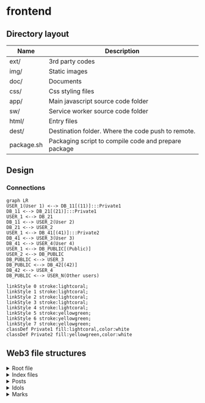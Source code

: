 # frontend

## Directory layout

| Name                         | Description                                                                                |
|------------------------------|--------------------------------------------------------------------------------------------|
| ext/                         | 3rd party codes                                                                            |
| img/                         | Static images                                                                              |
| doc/                         | Documents                                                                                  |
| css/                         | Css styling files                                                                          |
| app/                         | Main javascript source code folder                                                         |
| sw/                          | Service worker source code folder                                                          |
| html/                        | Entry files                                                                                |
| dest/                        | Destination folder. Where the code push to remote.                                         |
| package.sh                   | Packaging script to compile code and prepare package                                       |

## Design
### Connections
```mermaid
graph LR
USER_1(User 1) <--> DB_11[(11)]:::Private1
DB_11 <--> DB_21[(21)]:::Private1
USER_1 <--> DB_21
DB_11 <--> USER_2(User 2)
DB_21 <--> USER_2
USER_1 <--> DB_41[(41)]:::Private2
DB_41 <--> USER_3(User 3)
DB_41 <--> USER_4(User 4)
USER_1 <--> DB_PUBLIC[(Public)]
USER_2 <--> DB_PUBLIC
DB_PUBLIC <--> USER_3
DB_PUBLIC <--> DB_42[(42)]
DB_42 <--> USER_4
DB_PUBLIC <--> USER_N(Other users)

linkStyle 0 stroke:lightcoral;
linkStyle 1 stroke:lightcoral;
linkStyle 2 stroke:lightcoral;
linkStyle 3 stroke:lightcoral;
linkStyle 4 stroke:lightcoral;
linkStyle 5 stroke:yellowgreen;
linkStyle 6 stroke:yellowgreen;
linkStyle 7 stroke:yellowgreen;
classDef Private1 fill:lightcoral,color:white
classDef Private2 fill:yellowgreen,color:white
```

## Web3 file structures
<details>
  <summary>Root file</summary>

Root file holds everything about a user's public information
```
{
  "version": "1.0",
  "profile": {
    "nickname": "",
    "icon_cid": "",
    "brief_introduction": ""
  },
  "posts": "<cid of post list file>",
  "idols": "<cid of idol list file>",
  "marks": "<cid of mark map file>"
}
```
Fields:
- `version`: For software backward compatiblity.
- `profile`: Basic user profile like name, brief introduction, icon, banner image etc. 
- `posts`: Cid of file containing user's posts.
- `idols`: Cid of file containing user ids followed by current user.
- `marks`: Cid of file containing user's interations with other users.

</details>

<details>
  <summary>Index files</summary>

#### Purpose
Index files are used when referring to mulitple items. Special considerations are needed when the total number of items are expected to grow large over time.
The purpose is to improve loading performance on client side.

#### Item content definition
A item is a relatively small json dict which may contain a file cid referring to the full content.

#### List based indexing
##### Spec
- Item order
  - Reverse chronological.
- Short list
  - Plain json array of items.
- Long list
  - Bottom items shall automatically "fold" into sub index files.
  - Sub index file shall hold limited items, the limit can be set from either a fixed time span(e.g. a month) or a fixed number(e.g. 1k~10k).
  - Sub index file along with the timestamp of the lastest item inside becomes the item content in master list.
  - Timestamp can help time based search.

##### Example
```
{
    "posts": [{
        "timestamp" : 1746741377,
        "type": "ARTICLE",
        "cid": "QmRo5R6cCMcuekniEbV5QjRoqJnvAcDSxEVppisHPcndMR"
    }, {
        "timestamp" : 1746741367,
        "type": "ARTICLE",
        "cid": "QmR1hzM9jJYPH4Yp8P22d1VkLErPpCbdHjJBmRaASPYN4j"
    }, {
        "timestamp" : 1746741357,
        "type": "_IDX",
        "cid": "QmQNyYkptGh7v7KK8o4qZ8gEbo2LAEwWASuVzrrhUS8U6C"
    }]
}
```

#### Map based indexing
##### Spec
- Key for item
  - A string
- Small map
  - Plain json key-value pair
- Large map
  - Keys are grouped by their two bytes.
  - Each key group refers to the cid of sub map file.
  - Fixed split threshold (e.g. 1k~10k).
  - Sub map file can further split when items exceeds threshold, same rule except keys are grouped by next two bytes.
  - Dynamically transforms into map of maps when number exceeds limit.

##### Example
```
{
  "marks": {
      "00" : "<cid of sub map file>",
      "ab" : "<cid of sub map file>",
      ...
      "xy" : "<cid of sub map file>"
  }
}
```
</details>

<details>
<summary>Posts</summary>

#### Post list file structure
```
{
    "posts": [{
        "type": "ARTICLE",
        "cid": "QmRo5R6cCMcuekniEbV5QjRoqJnvAcDSxEVppisHPcndMR"
    }, {
        "type": "ARTICLE",
        "cid": "QmR1hzM9jJYPH4Yp8P22d1VkLErPpCbdHjJBmRaASPYN4j"
    }]
}
```
#### Article file structure
The first cid above ("QmRo5R6cCMcuekniEbV5QjRoqJnvAcDSxEVppisHPcndMR") is linked to following article content:
```
{
    "title": "「众议院议长凯文·麦卡锡被罢免」专稿",
    "content": "10月1日，麦卡锡争取民主党支持以通过临时支出法案，被指违背了年初当选议长时与党内极端保守派谈妥的条件。10月4日 Matt Gaetz 等共和党议员提出罢免麦卡锡众议院议长的动议...",
    "attachments": [{
        "type": "application/pdf",
        "cid": "QmVa3vtWrkCZkivJ6FNzeEYbtwh59Ffu5fyW1iLXbxthdA"
    }]
}
```
Finally, the attachment cid ("QmVa3vtWrkCZkivJ6FNzeEYbtwh59Ffu5fyW1iLXbxthdA") is linked to a pdf file in IPFS.

#### Upadting process
The updating process is in reverse order:
1. use `<dataserver>/api/file/upload` to upload necessary attachments and get their cids. The API is one file per call.
2. use `<dataserver>/api/json/upload` to upload articles that include necessary attachment file cids. The API is one json per call, returning json file cid.
3. use `<dataserver>/api/json/upload` to upload article index file that has articles id lists. The API return is the index file cid, note this cid should repalce old cid inside the file in next step.
4. use `<dataserver>/api/json/upload` to upload final entry json file and get its cid, note this cid should replace old cid as entry file.
5. use `<dataserver>/api/pin/update` to unpin old cids and pin new cids.
6. finally use `<nameserver>/api/pin/publish` to publish the latest entry file cid
</details>

<details>
  <summary>Idols</summary>

#### Idol list file structure
Ordered by the time when follow action happened reverse chronologically.
```
{
    "idols": [{
        "type": "USER",
        "id": "<idol user id>",
        "nickname": "<nickname from user's perspective>",
    }, {
        "type": "USER",
        "id": "",
        "nickname": "",
    }]
}
```
- `type`:
  - `USER`: A normal user account
- `id`: Id of the target
- `nickname`: Nickname for personalized display
</details>

<details>
  <summary>Marks</summary>

#### Map file structure
Key: marked item cid

```
{
  "marks": {
    "<item_cid>": {
      "like": true,
      "comments": [{
        "type": "AUDIO",
        "cid": "<audio file cid>"
      }, {
        "type": "REQUEST",
        "cid": "<request file cid>"
      }, {
        "type": "ARTICLE",
        "cid": "<article file cid>"
      }]
    }
  }
}
```
Type:
- `AUDIO`: Audio reply.
- `ARTICLE`: Same format as a normal article post.
- `REQUEST`: Preformatted request messages.

TODO: Redesign? e.g. Embed AUDIO into ARTICLE, move REQUEST to new category like "tasks".

</details>
